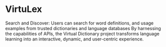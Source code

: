 # VirtuLex
Search and Discover: Users can search for word definitions,  and usage examples from trusted dictionaries and language databases By harnessing the capabilities of APIs, the Virtual Dictionary project transforms  language learning into an interactive, dynamic, and user-centric experience.
